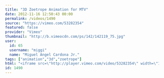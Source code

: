 ```yaml
---
title: "3D Zoetrope Animation for MTV"
date: 2012-11-16 12:50:43 00:00
permalink: /videos/1490
source: "https://vimeo.com/53282354"
featured: false
provider: "Vimeo"
thumbnail: "http://b.vimeocdn.com/ps/142/142119_75.jpg"
user:
  id: 65
  username: "miggi"
  name: "Miguel Angel Cardona Jr."
tags: ["animation","3d","zoetrope"]
html: "<iframe src=\"http://player.vimeo.com/video/53282354\" width=\"1280\" height=\"720\" frameborder=\"0\" webkitAllowFullScreen mozallowfullscreen allowFullScreen></iframe>"
id: 1490
---
```


